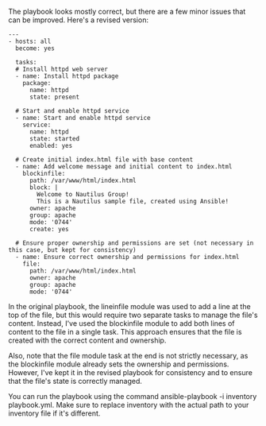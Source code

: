 The playbook looks mostly correct, but there are a few minor issues that can be improved. Here's a revised version:

```
---
- hosts: all
  become: yes

  tasks:
  # Install httpd web server
  - name: Install httpd package
    package:
      name: httpd
      state: present

  # Start and enable httpd service
  - name: Start and enable httpd service
    service:
      name: httpd
      state: started
      enabled: yes

  # Create initial index.html file with base content
  - name: Add welcome message and initial content to index.html
    blockinfile:
      path: /var/www/html/index.html
      block: |
        Welcome to Nautilus Group!
        This is a Nautilus sample file, created using Ansible!
      owner: apache
      group: apache
      mode: '0744'
      create: yes

  # Ensure proper ownership and permissions are set (not necessary in this case, but kept for consistency)
  - name: Ensure correct ownership and permissions for index.html
    file:
      path: /var/www/html/index.html
      owner: apache
      group: apache
      mode: '0744'
```

In the original playbook, the lineinfile module was used to add a line at the top of the file, but this would require two separate tasks to manage the file's content. Instead, I've used the blockinfile module to add both lines of content to the file in a single task. This approach ensures that the file is created with the correct content and ownership.

Also, note that the file module task at the end is not strictly necessary, as the blockinfile module already sets the ownership and permissions. However, I've kept it in the revised playbook for consistency and to ensure that the file's state is correctly managed.

You can run the playbook using the command ansible-playbook -i inventory playbook.yml. Make sure to replace inventory with the actual path to your inventory file if it's different.
